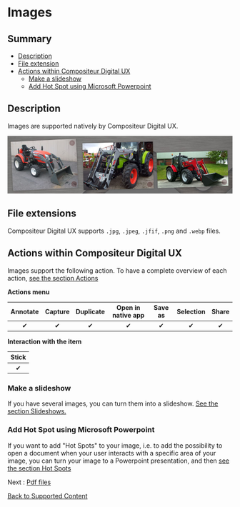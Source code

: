 # Images

## Summary
* [Description](#description)
* [File extension](#file-extensions)
* [Actions within Compositeur Digital UX](#actions-within-compositeur-digital-ux)
   * [Make a slideshow](#make-a-slideshow)
   * [Add Hot Spot using Microsoft Powerpoint](#add-hot-spot-using-microsoft-powerpoint)

## Description

Images are supported natively by Compositeur Digital UX.

![Images displayed within Compositeur Digital UX](../../img/content_img.JPG)

## File extensions

Compositeur Digital UX supports `.jpg`, `.jpeg`, `.jfif`, `.png` and `.webp` files.

## Actions within Compositeur Digital UX

Images support the following action. To have a complete overview of each action, [see the section Actions](actions.md)

**Actions menu**

| Annotate | Capture  | Duplicate | Open in native app | Save as  | Selection | Share    |
|:--------:|:--------:|:---------:|:------------------:|:--------:|:---------:|:--------:|
| &#x2714; | &#x2714; | &#x2714;  | &#x2714;           | &#x2714; | &#x2714;  | &#x2714; |

**Interaction with the item**

| Stick    |
|:--------:|
| &#x2714; |

### Make a slideshow

If you have several images, you can turn them into a slideshow. [See the section Slideshows.](slideshows.md)

### Add Hot Spot using Microsoft Powerpoint

If you want to add "Hot Spots" to your image, i.e. to add the possibility to open a document when your user interacts with a specific area of your image, you can turn your image to a Powerpoint presentation, and then [see the section Hot Spots](powerpoint.md#hot-spots)

Next : [Pdf files](pdf.md)

[Back to Supported Content](index.md)
